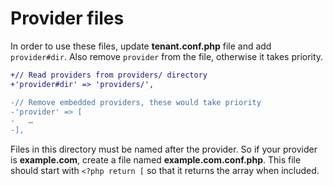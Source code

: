 # Provider files

In order to use these files, update **tenant.conf.php** file and add `provider#dir`.
Also remove `provider` from the file, otherwise it takes priority.

```diff
+// Read providers from providers/ directory
+'provider#dir' => 'providers/',

-// Remove embedded providers, these would take priority
-'provider' => [
-	…
-],
```

Files in this directory must be named after the provider.
So if your provider is **example.com**, create a file named **example.com.conf.php**.
This file should start with `<?php return [` so that it returns the array when included.
